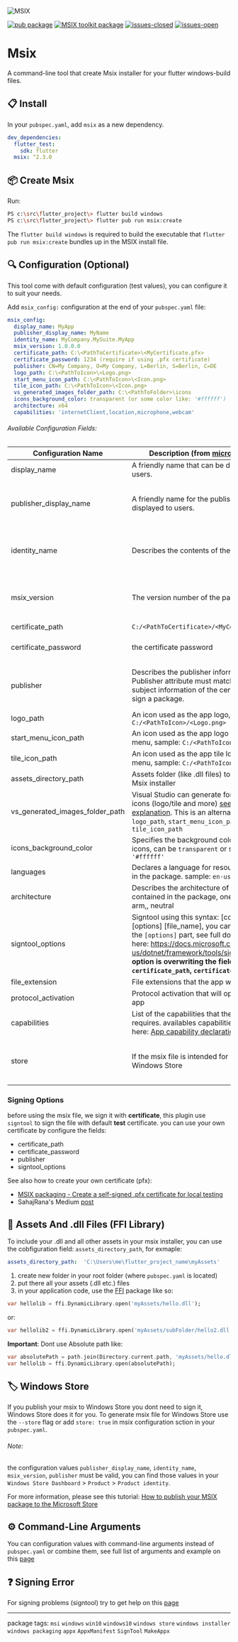 ![MSIX](https://raw.githubusercontent.com/YehudaKremer/msix/main/documentation/logo/pub-logo.png)

[![pub package](https://img.shields.io/pub/v/msix.svg?color=blue)](https://pub.dev/packages/msix) [![MSIX toolkit package](https://img.shields.io/github/v/tag/microsoft/MSIX-Toolkit?color=blue&label=MSIX-Toolkit)](https://github.com/microsoft/MSIX-Toolkit) [![issues-closed](https://img.shields.io/github/issues-closed/YehudaKremer/msix?color=green)](https://github.com/YehudaKremer/msix/issues?q=is%3Aissue+is%3Aclosed) [![issues-open](https://img.shields.io/github/issues-raw/YehudaKremer/msix)](https://github.com/YehudaKremer/msix/issues)

# Msix
A command-line tool that create Msix installer for your flutter windows-build files.

## :clipboard: Install
In your `pubspec.yaml`, add `msix` as a new dependency.
```yaml
dev_dependencies:
  flutter_test:
    sdk: flutter
  msix: ^2.3.0
```

## :package: Create Msix
Run:
```bash
PS c:\src\flutter_project\> flutter build windows
PS c:\src\flutter_project\> flutter pub run msix:create
```
The `flutter build windows` is required to build the executable that
`flutter pub run msix:create` bundles up in the MSIX install file.

## :mag: Configuration (Optional)
This tool come with default configuration (test values), you can configure it to suit your needs.

Add `msix_config:` configuration at the end of your `pubspec.yaml` file:
```yaml
msix_config:
  display_name: MyApp
  publisher_display_name: MyName
  identity_name: MyCompany.MySuite.MyApp
  msix_version: 1.0.0.0
  certificate_path: C:\<PathToCertificate>\<MyCertificate.pfx>
  certificate_password: 1234 (require if using .pfx certificate)
  publisher: CN=My Company, O=My Company, L=Berlin, S=Berlin, C=DE
  logo_path: C:\<PathToIcon>\<Logo.png>
  start_menu_icon_path: C:\<PathToIcon>\<Icon.png>
  tile_icon_path: C:\<PathToIcon>\<Icon.png>
  vs_generated_images_folder_path: C:\<PathToFolder>\icons
  icons_background_color: transparent (or some color like: '#ffffff')
  architecture: x64
  capabilities: 'internetClient,location,microphone,webcam'
```

###### Available Configuration Fields:
Configuration Name | Description (from [microsoft docs](https://docs.microsoft.com/en-us/uwp/schemas/appxpackage/appxmanifestschema/schema-root "microsoft docs")) | Example Value And Type | Required
--- | --- | --- | --- 
|  display_name | A friendly name that can be displayed to users. | MyApp (string) | No |
|  publisher_display_name | A friendly name for the publisher that can be displayed to users. | MyName (string) | require if uploading to windows store |
|  identity_name | Describes the contents of the package. | com.flutter.MyApp (string) | require if uploading to windows store |
|  msix_version | The version number of the package. | 1.0.0.0 (must be four numbers with dots) | require if uploading to windows store |
|  certificate_path | `C:/<PathToCertificate>/<MyCertificate.pfx>` |  | No |
|  certificate_password | the certificate password | 1234 (string) | require if using .pfx certificate |
|  publisher | Describes the publisher information. The Publisher attribute must match the publisher subject information of the certificate used to sign a package. | CN=My Company, O=My Company, L=Berlin, S=Berlin, C=DE (string) | require if uploading to windows store |
|  logo_path | An icon used as the app logo, sample: `C:/<PathToIcon>/<Logo.png>` |  | No |
|  start_menu_icon_path |  An icon used as the app logo in the start-menu, sample: `C:/<PathToIcon>/<Icon.png>` |  | No |
|  tile_icon_path | An icon used as the app tile logo in the start-menu, sample: `C:/<PathToIcon>/<Icon.png>` |  | No |
|  assets_directory_path | Assets folder (like .dll files) to include in the Msix installer |  `C:\<PathToFolder>\myAssets` (string) | No |
|  vs_generated_images_folder_path | Visual Studio can generate for you optimized icons (logo/tile and more) [see Thomas's explanation](https://github.com/YehudaKremer/msix/issues/19). This is an alternative for `logo_path`, `start_menu_icon_path`, `tile_icon_path` |  `C:\<PathToFolder>\icons` (string) | No |
|  icons_background_color | Specifies the background color of the app icons, can be `transparent` or some color like: `'#ffffff'` | transparent (string) | No |
|  languages | Declares a language for resources contained in the package. sample: `en-us, ja-jp` | en-us (string) | No |
|  architecture | Describes the architecture of the code contained in the package, one of: x86, x64, arm,, neutral | x64 (string) | No |
|  signtool_options | Signtool using this syntax: [command] [options] [file_name], you can provide here the `[options]` part, see full documentation here: https://docs.microsoft.com/en-us/dotnet/framework/tools/signtool-exe **this option is overwriting the fields: `certificate_path`, `certificate_password`** | /v /fd SHA256 /f C:/Users/me/Desktop/my.cer (string) | No |
|  file_extension | File extensions that the app will used to open | .txt, .myFile, .test1  (string) | No |
|  protocol_activation | Protocol activation that will open and use the app | http  (string) | No |
|  capabilities | List of the capabilities that the application requires. availables capabilities can be found here: [App capability declarations](https://docs.microsoft.com/en-us/windows/uwp/packaging/app-capability-declarations) | `internetClient,location,microphone,bluetooth,webcam` (string) | No |
|  store | If the msix file is intended for publish in Windows Store | false (boolean) | require if uploading to windows store |

### Signing Options
before using the msix file, we sign it with **certificate**,
this plugin use `signtool` to sign the file with default **test** certificate.
you can use your own certificate by configure the fields:
- certificate_path
- certificate_password
- publisher
- signtool_options

See also how to create your own certificate (pfx):
- [MSIX packaging - Create a self-signed .pfx certificate for local testing](https://flutter.dev/desktop#msix-packaging "Create a self-signed .pfx certificate for local testing")
- SahajRana's Medium [post](https://sahajrana.medium.com/how-to-generate-a-pfx-certificate-for-flutter-windows-msix-lib-a860cdcebb8 "How to generate a .pfx certificate for Flutter windows MSIX lib?")

## :file_folder: Assets And .dll Files (FFI Library)
To include your .dll and all other assets in your msix installer, you can use the cobfiguration field: `assets_directory_path`, for exmaple:
```yaml
assets_directory_path:  'C:\Users\me\flutter_project_name\myAssets'
```

1. create new folder in your root folder (where `pubspec.yaml` is located)
2. put there all your assets (.dll etc.) files
3. in your application code, use the [FFI](https://pub.dev/packages/ffi "FFI package") package like so:
```dart
var hellolib = ffi.DynamicLibrary.open('myAssets/hello.dll');
```
or:
```dart
var hellolib2 = ffi.DynamicLibrary.open('myAssets/subFolder/hello2.dll');
```
**Important**: Dont use Absolute path like:
```dart
var absolutePath = path.join(Directory.current.path, 'myAssets/hello.dll');
var hellolib = ffi.DynamicLibrary.open(absolutePath);
```

## :label: Windows Store
If you publish your msix to Windows Store you dont need to sign it, Windows Store does it for you.
To generate msix file for Windows Store use the `--store` flag or add `store: true` in msix configuration sction in your `pubspec.yaml`.

###### Note:
the configuration values `publisher_display_name`, `identity_name`, `msix_version`, `publisher` must be valid,
you can find those values in your `Windows Store Dashboard` > `Product` > `Product identity`.

For more information, please see this tutorial: [How to publish your MSIX package to the Microsoft Store](https://www.advancedinstaller.com/msix-publish-microsoft-store.html)

## :gear: Command-Line Arguments
You can configuration values with command-line arguments instead of `pubspec.yaml` or combine them,
see full list of arguments and example on this [page](https://github.com/YehudaKremer/msix/blob/main/documentation/command-line-arguments.md)

## :question: Signing Error
For signing problems (signtool) try to get help on this [page](https://github.com/YehudaKremer/msix/blob/main/documentation/troubleshoot-signing-errors.md)

---
package tags: `msi` `windows` `win10` `windows10` `windows store` `windows installer` `windows packaging` `appx` `AppxManifest` `SignTool` `MakeAppx`
